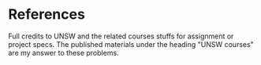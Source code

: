 # References

Full credits to UNSW and the related courses stuffs for assignment or project specs.
The published materials under the heading "UNSW courses" are my answer to these problems.

